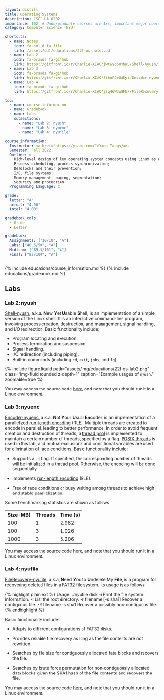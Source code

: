 ```yaml
---
layout: distill
title: Operating Systems
description: CSCI-UA.0202
importance: 102  # Undergraduate courses are 1xx, important major courses 102
category: Computer Science (NYU)

shortcuts:
  - name: Notes
    icon: fa-solid fa-file
    link: /assets/pdf/educations/22f-os-notes.pdf
  - name: Lab 2
    icon: fa-brands fa-github
    link: https://gitfront.io/r/Charlie-XIAO/jwtwvd6UYbWL/Shell-nyush/
  - name: Lab 3
    icon: fa-brands fa-github
    link: https://gitfront.io/r/Charlie-XIAO/ftboF2oUd5yt/Encoder-nyuenc/
  - name: Lab 4
    icon: fa-brands fa-github
    link: https://gitfront.io/r/Charlie-XIAO/j2q46W3w8FUF/FileRecovery-nyufile/

toc:
  - name: Course Information
  - name: Gradebook
  - name: Labs
    subsections:
      - name: "Lab 2: nyush"
      - name: "Lab 3: nyuenc"
      - name: "Lab 4: nyufile"

course_information:
  Instructor: <a href="https://ytang.com/">Yang Tang</a>.
  Semester: Fall 2022.
  Outline: >
    High-level design of key operating system concepts using Linux as an example;
    Process scheduling, process synchronization;
    Deadlocks and their prevention;
    I/O, file systems;
    Memory management, paging, segmentation;
    Security and protection.
  Programming Language: C.

grade:
  letter: "A"
  actual: "4.00"
  total: "4.00"

gradebook_cols:
  - Grade
  - Letter

gradebook:
  Assignments: ["10/10", "A"]
  Labs: ["48.5/50", "A"]
  Midterm: ["89.5/101", "A"]
  Final: ["82/100", "A"]
---
```


{% include educations/course_information.md %}
{% include educations/gradebook.md %}

## Labs

### Lab 2: nyush

[Shell-nyush](https://gitfront.io/r/Charlie-XIAO/jwtwvd6UYbWL/Shell-nyush/), a.k.a. **N**ew **Y**et **U**sable **Sh**ell, is an implementation of a simple version of the Linux shell. It is an interactive command-line program, involving process creation, destruction, and management, signal handling, and I/O redirection. Basic functionality include:

- Program locating and execution.
- Process termination and suspension.
- Signal handling.
- I/O redirection (including piping).
- Built-in commands (including `cd`, `exit`, `jobs`, and `fg`).

<div class="row mt-3">
  <div class="col-sm mt-3 mt-md-0">
    {% include figure.liquid
      path="assets/img/educations/22f-os-lab2.png"
      class="img-fluid rounded z-depth-1"
      caption="Example usages of <code>nyush</code>."
      zoomable=true
    %}
  </div>
</div>

You may access the source code [here](https://gitfront.io/r/Charlie-XIAO/jwtwvd6UYbWL/Shell-nyush/), and note that you should run it in a Linux environment.

### Lab 3: nyuenc

[Encoder-nyuenc](https://gitfront.io/r/Charlie-XIAO/ftboF2oUd5yt/Encoder-nyuenc/), a.k.a. **N**ot **Y**our **U**sual **Enc**oder, is an implementation of a parallelized [run-length encoding](https://en.wikipedia.org/wiki/Run-length_encoding) (RLE). Multiple threads are created to encode in parallel, leading to better performance. In order to avoid frequent creation and destruction of threads, a [thread pool](https://en.wikipedia.org/wiki/Thread_pool) is implemented to maintain a certain number of threads, specified by a flag. [POSIX threads](https://en.wikipedia.org/wiki/Pthreads) is used in this lab, and mutual exclusions and conditional variables are used for elimination of race conditions. Basic functionality include:

- Supports a `-j` flag. If specified, the corresponding number of threads will be initialized in a thread pool. Otherwise, the encoding will be done sequentially.

- Implements [run-length encoding](https://en.wikipedia.org/wiki/Run-length_encoding) (RLE).

- Free of race conditions or busy waiting among threads to achieve high and stable parallelization.

Some benchmarking statistics are shown as follows:

<div class="table-responsive">
  <table data-toggle="table">
    <thead>
      <tr>
        <th>Size (MB)</th>
        <th>Threads</th>
        <th>Time (s)</th>
      </tr>
    </thead>
    <tbody>
      <tr>
        <td>100</td>
        <td>1</td>
        <td>2.982</td>
      </tr>
      <tr>
        <td>100</td>
        <td>3</td>
        <td>1.026</td>
      </tr>
      <tr>
        <td>1000</td>
        <td>3</td>
        <td>5.206</td>
      </tr>
    </tbody>
  </table>
</div>

You may access the source code [here](https://gitfront.io/r/Charlie-XIAO/ftboF2oUd5yt/Encoder-nyuenc/), and note that you should run it in a Linux environment.

### Lab 4: nyufile

[FileRecovery-nyufile](https://gitfront.io/r/Charlie-XIAO/j2q46W3w8FUF/FileRecovery-nyufile/), a.k.a, **N**eed **Y**ou to **U**ndelete My **File**, is a program for recovering deleted files in a FAT32 file system. Its usage is as follows:

{% highlight plaintext %}
Usage: ./nyufile disk <options>
    -i                          Print the file system information.
    -l                          List the root directory.
    -r filename [-s sha1]       Recover a contiguous file.
    -R filename -s sha1         Recover a possibly non-contiguous file.
{% endhighlight %}

Basic functionality include:

- Adapts to different configurations of FAT32 disks.

- Provides reliable file recovery as long as the file contents are not rewritten.

- Searches by file size for contiguously allocated fata blocks and recovers the file.

- Searches by brute force permutation for non-contiguously allocated data blocks given the SHA1 hash of the file contents and recovers the file.

You may access the source code [here](https://gitfront.io/r/Charlie-XIAO/j2q46W3w8FUF/FileRecovery-nyufile/), and note that you should run it in a Linux environment.
